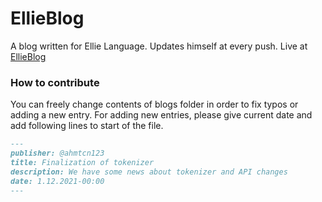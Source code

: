 # EllieBlog

A blog written for Ellie Language. Updates himself at every push. Live at [EllieBlog](https://ellie.behemehal.net/blog.html)

### How to contribute

You can freely change contents of blogs folder in order to fix typos or adding a new entry. For adding new entries, please give current date and add following lines to start of the file.
```md
---
publisher: @ahmtcn123
title: Finalization of tokenizer
description: We have some news about tokenizer and API changes
date: 1.12.2021-00:00
---
```